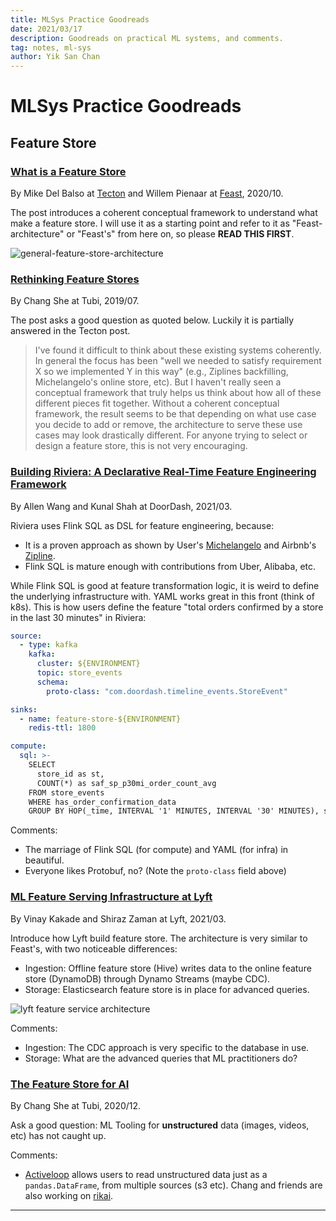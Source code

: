 ```yaml
---
title: MLSys Practice Goodreads
date: 2021/03/17
description: Goodreads on practical ML systems, and comments.
tag: notes, ml-sys
author: Yik San Chan
---
```


# MLSys Practice Goodreads

## Feature Store

### [What is a Feature Store](https://www.tecton.ai/blog/what-is-a-feature-store/)

By Mike Del Balso at [Tecton](https://tecton.ai) and Willem Pienaar at [Feast](https://feast.dev), 2020/10.

The post introduces a coherent conceptual framework to understand what make a feature store. I will use it as a starting point and refer to it as "Feast-architecture" or "Feast's" from here on, so please **READ THIS FIRST**.

![general-feature-store-architecture](/images/mlsys-practice-goodreads/general-feature-store-architecture.png)

### [Rethinking Feature Stores](https://medium.com/data-for-ai/rethinking-feature-stores-74963c2596f0)

By Chang She at Tubi, 2019/07.

The post asks a good question as quoted below. Luckily it is partially answered in the Tecton post.

> I've found it difficult to think about these existing systems coherently. In general the focus has been "well we needed to satisfy requirement X so we implemented Y in this way" (e.g., Ziplines backfilling, Michelangelo's online store, etc). But I haven't really seen a conceptual framework that truly helps us think about how all of these different pieces fit together. Without a coherent conceptual framework, the result seems to be that depending on what use case you decide to add or remove, the architecture to serve these use cases may look drastically different. For anyone trying to select or design a feature store, this is not very encouraging.

### [Building Riviera: A Declarative Real-Time Feature Engineering Framework](https://doordash.engineering/2021/03/04/building-a-declarative-real-time-feature-engineering-framework/)

By Allen Wang and Kunal Shah at DoorDash, 2021/03. 

Riviera uses Flink SQL as DSL for feature engineering, because:
- It is a proven approach as shown by User's [Michelangelo](https://eng.uber.com/michelangelo-machine-learning-platform/) and Airbnb's [Zipline](https://databricks.com/session/zipline-airbnbs-machine-learning-data-management-platform).
- Flink SQL is mature enough with contributions from Uber, Alibaba, etc.

While Flink SQL is good at feature transformation logic, it is weird to define the underlying infrastructure with. YAML works great in this front (think of k8s). This is how users define the feature "total orders confirmed by a store in the last 30 minutes" in Riviera:

```yaml
source:
  - type: kafka
    kafka:
      cluster: ${ENVIRONMENT}
      topic: store_events
      schema:
        proto-class: "com.doordash.timeline_events.StoreEvent"

sinks:
  - name: feature-store-${ENVIRONMENT}
    redis-ttl: 1800

compute:
  sql: >-
    SELECT 
      store_id as st,
      COUNT(*) as saf_sp_p30mi_order_count_avg
    FROM store_events
    WHERE has_order_confirmation_data
    GROUP BY HOP(_time, INTERVAL '1' MINUTES, INTERVAL '30' MINUTES), store_id
```

Comments:
- The marriage of Flink SQL (for compute) and YAML (for infra) in beautiful.
- Everyone likes Protobuf, no? (Note the `proto-class` field above)

### [ML Feature Serving Infrastructure at Lyft](https://eng.lyft.com/ml-feature-serving-infrastructure-at-lyft-d30bf2d3c32a)

By Vinay Kakade and Shiraz Zaman at Lyft, 2021/03. 

Introduce how Lyft build feature store. The architecture is very similar to Feast's, with two noticeable differences:
- Ingestion: Offline feature store (Hive) writes data to the online feature store (DynamoDB) through Dynamo Streams (maybe CDC).
- Storage: Elasticsearch feature store is in place for advanced queries.

![lyft feature service architecture](/images/mlsys-practice-goodreads/lyft-feature-service-architecture.png)

Comments:
- Ingestion: The CDC approach is very specific to the database in use.
- Storage: What are the advanced queries that ML practitioners do?

### [The Feature Store for AI](https://medium.com/swlh/the-feature-store-for-ai-45dea7922063)

By Chang She at Tubi, 2020/12.

Ask a good question: ML Tooling for **unstructured** data (images, videos, etc) has not caught up.

Comments:
- [Activeloop](https://github.com/activeloopai/hub) allows users to read unstructured data just as a `pandas.DataFrame`, from multiple sources (s3 etc). Chang and friends are also working on [rikai](https://github.com/eto-ai/rikai).

---

